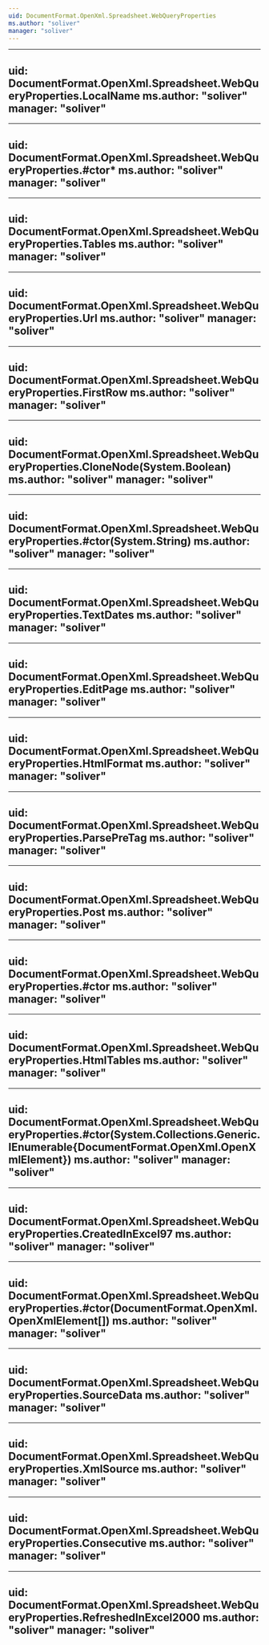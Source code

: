 ```yaml
---
uid: DocumentFormat.OpenXml.Spreadsheet.WebQueryProperties
ms.author: "soliver"
manager: "soliver"
---
```


---
uid: DocumentFormat.OpenXml.Spreadsheet.WebQueryProperties.LocalName
ms.author: "soliver"
manager: "soliver"
---

---
uid: DocumentFormat.OpenXml.Spreadsheet.WebQueryProperties.#ctor*
ms.author: "soliver"
manager: "soliver"
---

---
uid: DocumentFormat.OpenXml.Spreadsheet.WebQueryProperties.Tables
ms.author: "soliver"
manager: "soliver"
---

---
uid: DocumentFormat.OpenXml.Spreadsheet.WebQueryProperties.Url
ms.author: "soliver"
manager: "soliver"
---

---
uid: DocumentFormat.OpenXml.Spreadsheet.WebQueryProperties.FirstRow
ms.author: "soliver"
manager: "soliver"
---

---
uid: DocumentFormat.OpenXml.Spreadsheet.WebQueryProperties.CloneNode(System.Boolean)
ms.author: "soliver"
manager: "soliver"
---

---
uid: DocumentFormat.OpenXml.Spreadsheet.WebQueryProperties.#ctor(System.String)
ms.author: "soliver"
manager: "soliver"
---

---
uid: DocumentFormat.OpenXml.Spreadsheet.WebQueryProperties.TextDates
ms.author: "soliver"
manager: "soliver"
---

---
uid: DocumentFormat.OpenXml.Spreadsheet.WebQueryProperties.EditPage
ms.author: "soliver"
manager: "soliver"
---

---
uid: DocumentFormat.OpenXml.Spreadsheet.WebQueryProperties.HtmlFormat
ms.author: "soliver"
manager: "soliver"
---

---
uid: DocumentFormat.OpenXml.Spreadsheet.WebQueryProperties.ParsePreTag
ms.author: "soliver"
manager: "soliver"
---

---
uid: DocumentFormat.OpenXml.Spreadsheet.WebQueryProperties.Post
ms.author: "soliver"
manager: "soliver"
---

---
uid: DocumentFormat.OpenXml.Spreadsheet.WebQueryProperties.#ctor
ms.author: "soliver"
manager: "soliver"
---

---
uid: DocumentFormat.OpenXml.Spreadsheet.WebQueryProperties.HtmlTables
ms.author: "soliver"
manager: "soliver"
---

---
uid: DocumentFormat.OpenXml.Spreadsheet.WebQueryProperties.#ctor(System.Collections.Generic.IEnumerable{DocumentFormat.OpenXml.OpenXmlElement})
ms.author: "soliver"
manager: "soliver"
---

---
uid: DocumentFormat.OpenXml.Spreadsheet.WebQueryProperties.CreatedInExcel97
ms.author: "soliver"
manager: "soliver"
---

---
uid: DocumentFormat.OpenXml.Spreadsheet.WebQueryProperties.#ctor(DocumentFormat.OpenXml.OpenXmlElement[])
ms.author: "soliver"
manager: "soliver"
---

---
uid: DocumentFormat.OpenXml.Spreadsheet.WebQueryProperties.SourceData
ms.author: "soliver"
manager: "soliver"
---

---
uid: DocumentFormat.OpenXml.Spreadsheet.WebQueryProperties.XmlSource
ms.author: "soliver"
manager: "soliver"
---

---
uid: DocumentFormat.OpenXml.Spreadsheet.WebQueryProperties.Consecutive
ms.author: "soliver"
manager: "soliver"
---

---
uid: DocumentFormat.OpenXml.Spreadsheet.WebQueryProperties.RefreshedInExcel2000
ms.author: "soliver"
manager: "soliver"
---
